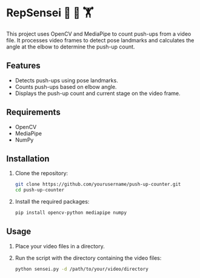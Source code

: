 #  RepSensei 🥋 💪 🏋️

This project uses OpenCV and MediaPipe to count push-ups from a video file. It processes video frames to detect pose landmarks and calculates the angle at the elbow to determine the push-up count.

## Features

- Detects push-ups using pose landmarks.
- Counts push-ups based on elbow angle.
- Displays the push-up count and current stage on the video frame.

## Requirements

- OpenCV
- MediaPipe
- NumPy

## Installation

1. Clone the repository:
    ```sh
    git clone https://github.com/yourusername/push-up-counter.git
    cd push-up-counter
    ```

2. Install the required packages:
    ```sh
    pip install opencv-python mediapipe numpy
    ```

## Usage

1. Place your video files in a directory.

2. Run the script with the directory containing the video files:
    ```sh
    python sensei.py -d /path/to/your/video/directory
    ```
